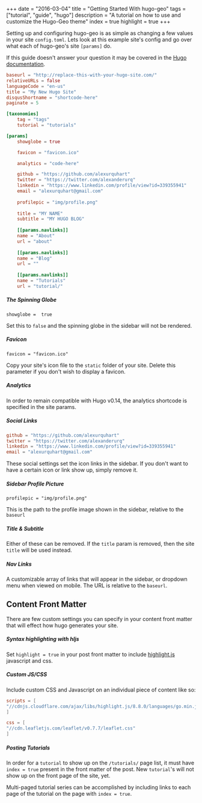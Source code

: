 +++
date = "2016-03-04"
title = "Getting Started With hugo-geo"
tags = ["tutorial", "guide", "hugo"]
description = "A tutorial on how to use and customize the Hugo-Geo theme"
index = true
highlight = true
+++

Setting up and configuring hugo-geo is as simple as changing a few values in your site `config.toml`. Lets look at this example site's config and go over what
each of hugo-geo's site `[params]` do.

If this guide doesn't answer your question it may be covered in the [Hugo documentation](http://gohugo.io/overview/configuration/).

<!--more-->

```toml
baseurl = "http://replace-this-with-your-hugo-site.com/"
relativeURLs = false
languageCode = "en-us"
title = "My New Hugo Site"
disqusShortname = "shortcode-here"
paginate = 5

[taxonomies]
	tag = "tags"
	tutorial = "tutorials"

[params]
	showglobe = true

	favicon = "favicon.ico"

	analytics = "code-here"

	github = "https://github.com/alexurquhart"
	twitter = "https://twitter.com/alexanderurq"
	linkedin = "https://www.linkedin.com/profile/view?id=339355941"
	email = "alexurquhart@gmail.com"
	
	profilepic = "img/profile.png"
	
	title = "MY NAME"
	subtitle = "MY HUGO BLOG"
	
	[[params.navlinks]]
	name = "About"
	url = "about"
	
	[[params.navlinks]]
	name = "Blog"
	url = ""
	
	[[params.navlinks]]
	name = "Tutorials"
	url = "tutorial/"
```

##### The Spinning Globe

`showglobe =  true`

Set this to `false` and the spinning globe in the sidebar will not be rendered.

##### Favicon

`favicon = "favicon.ico"`

Copy your site's icon file to the `static` folder of your site. Delete this parameter if you don't wish to display a favicon.

##### Analytics

In order to remain compatible with Hugo v0.14, the analytics shortcode is specified in the site params.

##### Social Links

```toml
github = "https://github.com/alexurquhart"
twitter = "https://twitter.com/alexanderurq"
linkedin = "https://www.linkedin.com/profile/view?id=339355941"
email = "alexurquhart@gmail.com"
```

These social settings set the icon links in the sidebar. If you don't want to have a certain icon or link show up, simply remove it.

##### Sidebar Profile Picture

`profilepic = "img/profile.png"`

This is the path to the profile image shown in the sidebar, relative to the `baseurl`

##### Title & Subtitle

Either of these can be removed. If the `title` param is removed, then the site `title` will be used instead.

##### Nav Links

A customizable array of links that will appear in the sidebar, or dropdown menu when viewed on mobile. The URL is relative to the `baseurl`.

## Content Front Matter

There are few custom settings you can specify in your content front matter that will effect how hugo generates your site.

##### Syntax highlighting with hljs

Set `highlight = true` in your post front matter to include [highlight.js](https://highlightjs.org/) javascript and css.

##### Custom JS/CSS

Include custom CSS and Javascript on an individual piece of content like so:

```toml
scripts = [
"//cdnjs.cloudflare.com/ajax/libs/highlight.js/8.8.0/languages/go.min.js",
]

css = [
"//cdn.leafletjs.com/leaflet/v0.7.7/leaflet.css"
]
```

##### Posting Tutorials

In order for a `tutorial` to show up on the `/tutorials/` page list, it must have `index = true` present in the front matter of the post.
New `tutorial`'s will not show up on the front page of the site, yet.

Multi-paged tutorial series can be accomplished by including links to each page of the tutorial on the page with `index = true`.